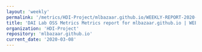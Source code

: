 ```yaml
---
layout: 'weekly'
permalink: '/metrics/HDI-Project/mlbazaar.github.io/WEEKLY-REPORT-2020-03-08'
title: 'DAI Lab OSS Metrics Metrics report for mlbazaar.github.io | WEEKLY-REPORT-2020-03-08'
organization: 'HDI-Project'
repository: 'mlbazaar.github.io'
current_date: '2020-03-08'
---
```


